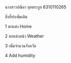 
นางสาวปณิดา อุยตระกูล 6310110265

สิ่งที่ทำเพิ่มเติม

1 ตกแต่ง Home

2 ตกแต่งหน้า Weather

3 เพิ่มจำนวนจังหวัด

4 Add humidity
